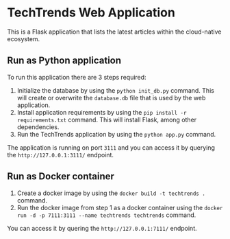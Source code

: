 # TechTrends Web Application

This is a Flask application that lists the latest articles within the cloud-native ecosystem.

## Run as Python application

To run this application there are 3 steps required:

1. Initialize the database by using the `python init_db.py` command. This will create or overwrite the `database.db` file that is used by the web application.
2. Install application requirements by using the `pip install -r requirements.txt` command. This will install Flask, among other dependencies.
3. Run the TechTrends application by using the `python app.py` command. 

The application is running on port `3111` and you can access it by querying the `http://127.0.0.1:3111/` endpoint.

## Run as Docker container

1. Create a docker image by using the `docker build -t techtrends .` command.
2. Run the docker image from step 1 as a docker container using the `docker run -d -p 7111:3111 --name techtrends techtrends` command. 

You can access it by quering the `http://127.0.0.1:7111/` endpoint. 